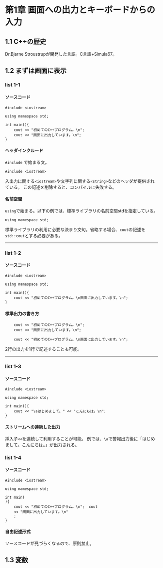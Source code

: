 # 第1章 画面への出力とキーボードからの入力
## 1.1 C++の歴史
Dr.Bjarne Stroustrupが開発した言語。C言語+Simula67。

## 1.2 まずは画面に表示
### list 1-1
#### ソースコード
```
#include <iostream>

using namespace std;

int main(){
    cout << "初めてのC++プログラム。\n";
    cout << "画面に出力しています。\n";
}
```

#### ヘッダインクルード 
`#include` で始まる文。
```
#include <iostream>
```
入出力に関する`<iostream>`や文字列に関する`<string>`などのヘッダが提供されている。
この記述を削除すると、コンパイルに失敗する。

#### 名前空間
`using`で始まる。以下の例では、標準ライブラリの名前空間stdを指定している。
```
using namespace std;
```
標準ライブラリの利用に必要な決まり文句。省略する場合、`cout`の記述を`std::cout`とする必要がある。

---
### list 1-2
#### ソースコード
```
#include <iostream>

using namespace std;

int main(){
    cout << "初めてのC++プログラム。\n画面に出力しています。\n";
}
```

#### 標準出力の書き方
```
    cout << "初めてのC++プログラム。\n";
    cout << "画面に出力しています。\n";
```

```
    cout << "初めてのC++プログラム。\n画面に出力しています。\n";
```
2行の出力を1行で記述することも可能。

---
### list 1-3
#### ソースコード
```
#include <iostream>

using namespace std;

int main(){
    cout << "\aはじめまして。" << "こんにちは。\n";
}
```
#### ストリームへの連続した出力
挿入子`<<`を連続して利用することが可能。
例では、`\a`で警報出力後に「はじめまして。こんにちは。」が出力される。

### list 1-4
#### ソースコード
```
#include <iostream>

using namespace std;

int main(
){
    cout << "初めてのC++プログラム。\n";  cout
    << "画面に出力しています。\n"
    ;
}
```

#### 自由記述形式
ソースコードが見づらくなるので、原則禁止。

## 1.3 変数
